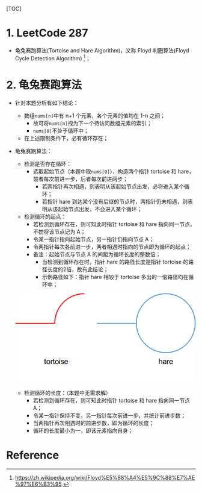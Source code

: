 [TOC]



# 1. LeetCode 287

- 龟兔赛跑算法(Tortoise and Hare Algorithm)，又称 Floyd 判圈算法(Floyd Cycle Detection Algorithm) [^1]；

# 2. 龟兔赛跑算法

- 针对本题分析有如下结论：

  - 数组`nums[n]`中有 n+1 个元素，各个元素的值均在 1-n 之间；
    - 故可将`nums[n]`视为下一个待访问数组元素的索引；
    - `nums[0]`不处于循环中；
  - 在上述限制条件下，必有循环存在；

- 龟兔赛跑算法：

  - 检测是否存在循环：
    - 选取起始节点（本题中取`nums[0]`），构造两个指针 tortoise 和 hare，前者每次前进一步，后者每次前进两步；
      - 若两指针再次相遇，则表明从该起始节点出发，必将进入某个循环；
      - 若指针 hare 到达某个没有后继的节点时，两指针仍未相遇，则表明从该起始节点出发，不会进入某个循环；
  - 检测循环的起点：
    - 若检测到循环存在，则可知此时指针 tortoise 和 hare 指向同一节点，不妨将该节点记为 A；
    - 令某一指针指向起始节点，另一指针仍指向节点 A；
    - 令两指针每次各前进一步，两者相遇时指向的节点即为循环的起点；
    - 备注：起始节点与节点 A 的间距为循环长度的整数倍；
      - 当检测到循环存在时，指针 hare 的路径长度是指针 tortoise 的路径长度的2倍，故有此结论；
      - 示例路径如下：指针 hare 相较于 tortoise 多出的一倍路径均在循环中；

  ![path.png](./path.png)

  - 检测循环的长度：（本题中无需求解）
    - 若检测到循环存在，则可知此时指针 tortoise 和 hare 指向同一节点 A；
    - 令某一指针保持不变，另一指针每次前进一步，并统计前进步数；
    - 当两指针再次相遇时的前进步数，即为循环的长度；
    - 循环的长度最小为一，即该元素指向自身；







# Reference
[^1]: https://zh.wikipedia.org/wiki/Floyd%E5%88%A4%E5%9C%88%E7%AE%97%E6%B3%95.